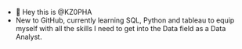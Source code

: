 - 👋 Hey this is @KZ0PHA
- New to GitHub, currently learning SQL, Python and tableau to equip myself with all the skills I need to get into the Data field as a Data Analyst.


